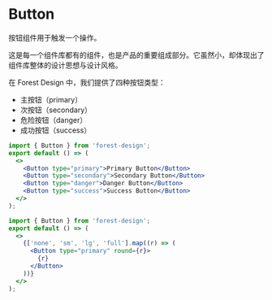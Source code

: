 # Button

按钮组件用于触发一个操作。

这是每一个组件库都有的组件，也是产品的重要组成部分。它虽然小，却体现出了组件库整体的设计思想与设计风格。

在 Forest Design 中，我们提供了四种按钮类型：

- 主按钮（primary）
- 次按钮（secondary）
- 危险按钮（danger）
- 成功按钮（success）

```jsx
import { Button } from 'forest-design';
export default () => (
  <>
    <Button type="primary">Primary Button</Button>
    <Button type="secondary">Secondary Button</Button>
    <Button type="danger">Danger Button</Button>
    <Button type="success">Success Button</Button>
  </>
);
```

```jsx
import { Button } from 'forest-design';
export default () => (
  <>
    {['none', 'sm', 'lg', 'full'].map((r) => (
      <Button type="primary" round={r}>
        {r}
      </Button>
    ))}
  </>
);
```
